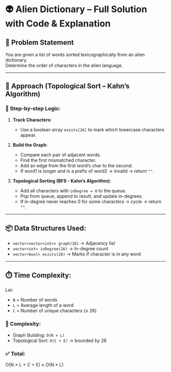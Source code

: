 # 👽 Alien Dictionary – Full Solution with Code & Explanation

## 🧾 Problem Statement

You are given a list of words sorted lexicographically from an alien dictionary.  
Determine the order of characters in the alien language.

---

## 🚀 Approach (Topological Sort – Kahn’s Algorithm)

### 🔹 Step-by-step Logic:

1. **Track Characters**:
   - Use a boolean array `exists[26]` to mark which lowercase characters appear.

2. **Build the Graph**:
   - Compare each pair of adjacent words.
   - Find the first mismatched character.
   - Add an edge from the first word’s char to the second.
   - If word1 is longer and is a prefix of word2 → invalid → return `""`.

3. **Topological Sorting (BFS - Kahn’s Algorithm)**:
   - Add all characters with `inDegree = 0` to the queue.
   - Pop from queue, append to result, and update in-degrees.
   - If in-degree never reaches 0 for some characters → cycle → return `""`.

---

## 📦 Data Structures Used:

- `vector<vector<int>> graph(26)` → Adjacency list
- `vector<int> inDegree(26)` → In-degree count
- `vector<bool> exists(26)` → Marks if character is in any word

---

## ⏱️ Time Complexity:

Let:
- `N` = Number of words
- `L` = Average length of a word
- `C` = Number of unique characters (≤ 26)

### 🔹 Complexity:
- Graph Building: `O(N × L)`
- Topological Sort: `O(C + E)` → bounded by 26

### ✅ Total:
O(N × L + C + E) ≈ O(N × L)